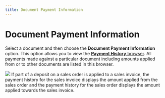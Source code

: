```yaml
---
title: Document Payment Information
---
```


# Document Payment Information


Select a document and then choose the **Document 
 Payment Information** option. This option allows you to view the  [**Payment 
 History** browser]({{site.sp_baseurl}}/sales-docs/sales-orders/so-proc/pmts-refunds/payment-history/payment_history.html). All payments made against a particular document  including amounts applied from or to other documents are listed in this  browser.


![]({{site.sp_baseurl}}/img/example.gif) If part of a deposit  on a sales order is applied to a sales invoice, the payment history for  the sales invoice displays the amount applied from the sales order and  the payment history for the sales order displays the amount applied towards  the sales invoice.
